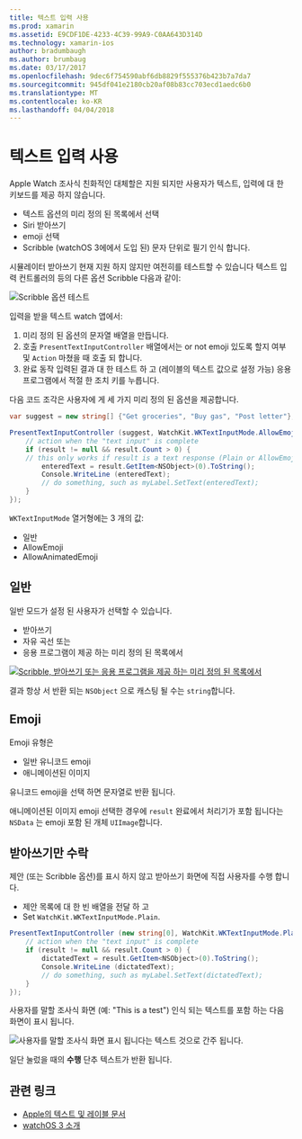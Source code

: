 ```yaml
---
title: 텍스트 입력 사용
ms.prod: xamarin
ms.assetid: E9CDF1DE-4233-4C39-99A9-C0AA643D314D
ms.technology: xamarin-ios
author: bradumbaugh
ms.author: brumbaug
ms.date: 03/17/2017
ms.openlocfilehash: 9dec6f754590abf6db8829f555376b423b7a7da7
ms.sourcegitcommit: 945df041e2180cb20af08b83cc703ecd1aedc6b0
ms.translationtype: MT
ms.contentlocale: ko-KR
ms.lasthandoff: 04/04/2018
---
```

# <a name="working-with-text-input"></a>텍스트 입력 사용

Apple Watch 조사식 친화적인 대체할은 지원 되지만 사용자가 텍스트, 입력에 대 한 키보드를 제공 하지 않습니다.

- 텍스트 옵션의 미리 정의 된 목록에서 선택
- Siri 받아쓰기
- emoji 선택
- Scribble (watchOS 3에에서 도입 된) 문자 단위로 필기 인식 합니다.

시뮬레이터 받아쓰기 현재 지원 하지 않지만 여전히를 테스트할 수 있습니다 텍스트 입력 컨트롤러의 등의 다른 옵션 Scribble 다음과 같이:

![](text-input-images/textinput-sml.png "Scribble 옵션 테스트")

입력을 받을 텍스트 watch 앱에서:

1. 미리 정의 된 옵션의 문자열 배열을 만듭니다.
2. 호출 `PresentTextInputController` 배열에서는 or not emoji 있도록 할지 여부 및 `Action` 마쳤을 때 호출 되 합니다.
3. 완료 동작 입력된 결과 대 한 테스트 하 고 (레이블의 텍스트 값으로 설정 가능) 응용 프로그램에서 적절 한 조치 키를 누릅니다.

다음 코드 조각은 사용자에 게 세 가지 미리 정의 된 옵션을 제공합니다.

```csharp
var suggest = new string[] {"Get groceries", "Buy gas", "Post letter"};

PresentTextInputController (suggest, WatchKit.WKTextInputMode.AllowEmoji, (result) => {
    // action when the "text input" is complete
    if (result != null && result.Count > 0) {
    // this only works if result is a text response (Plain or AllowEmoji)
        enteredText = result.GetItem<NSObject>(0).ToString();
        Console.WriteLine (enteredText);
        // do something, such as myLabel.SetText(enteredText);
    }
});
```

`WKTextInputMode` 열거형에는 3 개의 값:

- 일반
- AllowEmoji
- AllowAnimatedEmoji

## <a name="plain"></a>일반

일반 모드가 설정 된 사용자가 선택할 수 있습니다.

- 받아쓰기
- 자유 곡선 또는
- 응용 프로그램이 제공 하는 미리 정의 된 목록에서

[![](text-input-images/plain-scribble-sml.png "Scribble, 받아쓰기 또는 응용 프로그램을 제공 하는 미리 정의 된 목록에서")](text-input-images/plain-scribble.png#lightbox)

결과 항상 서 반환 되는 `NSObject` 으로 캐스팅 될 수는 `string`합니다.

## <a name="emoji"></a>Emoji

Emoji 유형은

- 일반 유니코드 emoji
- 애니메이션된 이미지

유니코드 emoji을 선택 하면 문자열로 반환 됩니다.

애니메이션된 이미지 emoji 선택한 경우에 `result` 완료에서 처리기가 포함 됩니다는 `NSData` 는 emoji 포함 된 개체 `UIImage`합니다.

## <a name="accepting-dictation-only"></a>받아쓰기만 수락

제안 (또는 Scribble 옵션)를 표시 하지 않고 받아쓰기 화면에 직접 사용자를 수행 합니다.

- 제안 목록에 대 한 빈 배열을 전달 하 고
- Set `WatchKit.WKTextInputMode.Plain`.

```csharp
PresentTextInputController (new string[0], WatchKit.WKTextInputMode.Plain, (result) => {
    // action when the "text input" is complete
    if (result != null && result.Count > 0) {
        dictatedText = result.GetItem<NSObject>(0).ToString();
        Console.WriteLine (dictatedText);
        // do something, such as myLabel.SetText(dictatedText);
    }
});
```

사용자를 말할 조사식 화면 (예: "This is a test") 인식 되는 텍스트를 포함 하는 다음 화면이 표시 됩니다.

![](text-input-images/dictation.png "사용자를 말할 조사식 화면 표시 됩니다는 텍스트 것으로 간주 됩니다.")

일단 눌렀을 때의 **수행** 단추 텍스트가 반환 됩니다.



## <a name="related-links"></a>관련 링크

- [Apple의 텍스트 및 레이블 문서](https://developer.apple.com/library/ios/documentation/General/Conceptual/WatchKitProgrammingGuide/TextandLabels.html)
- [watchOS 3 소개](~/ios/watchos/platform/introduction-to-watchos3/index.md)
